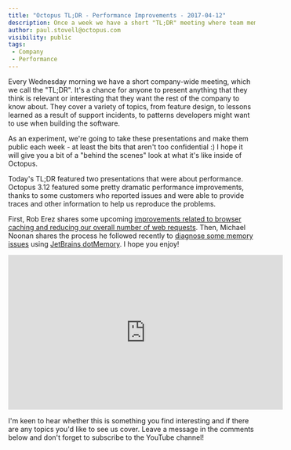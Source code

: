 ```yaml
---
title: "Octopus TL;DR - Performance Improvements - 2017-04-12"
description: Once a week we have a short "TL;DR" meeting where team members present things that are interesting. We're going to start recording and posting portions of them to YouTube each week. This first one was about some performance improvements.  
author: paul.stovell@octopus.com
visibility: public
tags:
 - Company
 - Performance
---
```


Every Wednesday morning we have a short company-wide meeting, which we call the "TL;DR". It's a chance for anyone to present anything that they think is relevant or interesting that they want the rest of the company to know about. They cover a variety of topics, from feature design, to lessons learned as a result of support incidents, to patterns developers might want to use when building the software. 

As an experiment, we're going to take these presentations and make them public each week - at least the bits that aren't too confidential :) I hope it will give you a bit of a "behind the scenes" look at what it's like inside of Octopus. 

Today's TL;DR featured two presentations that were about performance. Octopus 3.12 featured some pretty dramatic performance improvements, thanks to some customers who reported issues and were able to provide traces and other information to help us reproduce the problems. 

First, Rob Erez shares some upcoming [improvements related to browser caching and reducing our overall number of web requests](https://github.com/OctopusDeploy/Issues/issues/3389). Then, Michael Noonan shares the process he followed recently to [diagnose some memory issues](https://github.com/OctopusDeploy/Issues/issues/3398) using [JetBrains dotMemory](https://www.jetbrains.com/dotmemory/). I hope you enjoy!

<iframe width="560" height="315" src="https://www.youtube.com/embed/eByv1uuum88" frameborder="0" allowfullscreen></iframe>

I'm keen to hear whether this is something you find interesting and if there are any topics you'd like to see us cover. Leave a message in the comments below and don't forget to subscribe to the YouTube channel! 

